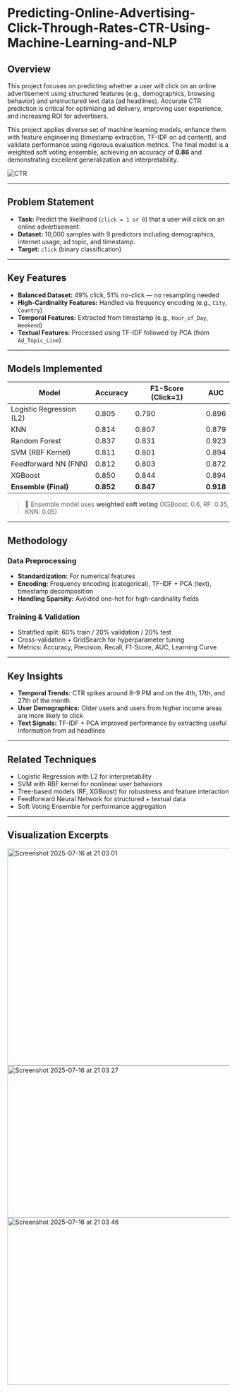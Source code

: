 # Predicting-Online-Advertising-Click-Through-Rates-CTR-Using-Machine-Learning-and-NLP

## Overview

This project focuses on predicting whether a user will click on an online advertisement using structured features (e.g., demographics, browsing behavior) and unstructured text data (ad headlines). Accurate CTR prediction is critical for optimizing ad delivery, improving user experience, and increasing ROI for advertisers.

This project applies diverse set of machine learning models, enhance them with feature engineering (timestamp extraction, TF-IDF on ad content), and validate performance using rigorous evaluation metrics. The final model is a weighted soft voting ensemble, achieving an accuracy of **0.86** and demonstrating excellent generalization and interpretability.

![CTR](https://github.com/user-attachments/assets/22f485db-4d1d-49a9-9183-121fecdb3f62)


---

## Problem Statement

- **Task:** Predict the likelihood (`click = 1 or 0`) that a user will click on an online advertisement.
- **Dataset:** 10,000 samples with 9 predictors including demographics, internet usage, ad topic, and timestamp.
- **Target:** `click` (binary classification)

---

## Key Features

- **Balanced Dataset:** 49% click, 51% no-click — no resampling needed  
- **High-Cardinality Features:** Handled via frequency encoding (e.g., `City`, `Country`)  
- **Temporal Features:** Extracted from timestamp (e.g., `Hour_of_Day`, `Weekend`)  
- **Textual Features:** Processed using TF-IDF followed by PCA (from `Ad_Topic_Line`)  

---

## Models Implemented

| Model                    | Accuracy | F1-Score (Click=1) | AUC   |
|--------------------------|----------|--------------------|-------|
| Logistic Regression (L2) | 0.805    | 0.790              | 0.896 |
| KNN                      | 0.814    | 0.807              | 0.879 |
| Random Forest            | 0.837    | 0.831              | 0.923 |
| SVM (RBF Kernel)         | 0.811    | 0.801              | 0.894 |
| Feedforward NN (FNN)     | 0.812    | 0.803              | 0.872 |
| XGBoost                  | 0.850    | 0.844              | 0.894 |
| **Ensemble (Final)**     | **0.852**| **0.847**          | **0.918** |

> 🔧 Ensemble model uses **weighted soft voting** (XGBoost: 0.6, RF: 0.35, KNN: 0.05)

---

## Methodology

### Data Preprocessing

- **Standardization:** For numerical features  
- **Encoding:** Frequency encoding (categorical), TF-IDF + PCA (text), timestamp decomposition  
- **Handling Sparsity:** Avoided one-hot for high-cardinality fields  

### Training & Validation

- Stratified split: 60% train / 20% validation / 20% test  
- Cross-validation + GridSearch for hyperparameter tuning  
- Metrics: Accuracy, Precision, Recall, F1-Score, AUC, Learning Curve  

---

## Key Insights

- **Temporal Trends:** CTR spikes around 8–9 PM and on the 4th, 17th, and 27th of the month  
- **User Demographics:** Older users and users from higher income areas are more likely to click  
- **Text Signals:** TF-IDF + PCA improved performance by extracting useful information from ad headlines  

---

## Related Techniques

- Logistic Regression with L2 for interpretability  
- SVM with RBF kernel for nonlinear user behaviors  
- Tree-based models (RF, XGBoost) for robustness and feature interaction  
- Feedforward Neural Network for structured + textual data  
- Soft Voting Ensemble for performance aggregation  

---

## Visualization Excerpts

<img width="624" height="492" alt="Screenshot 2025-07-16 at 21 03 01" src="https://github.com/user-attachments/assets/a2c4825a-36ab-4157-81ef-45c79d418bd5" />
<img width="640" height="344" alt="Screenshot 2025-07-16 at 21 03 27" src="https://github.com/user-attachments/assets/f384f7a3-8bdb-4bc8-b058-d1ccbbc994c8" />
<img width="558" height="380" alt="Screenshot 2025-07-16 at 21 03 46" src="https://github.com/user-attachments/assets/38f277b4-58a8-4083-b4c7-6473273de849" />


